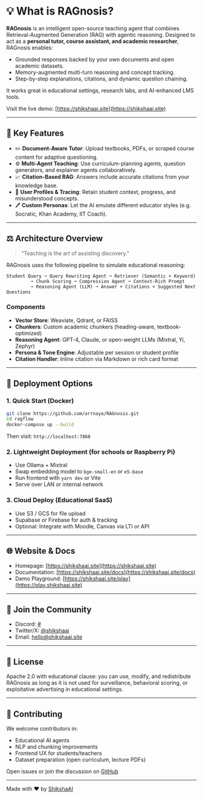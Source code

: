 
# 💡 What is RAGnosis?

**RAGnosis** is an intelligent open-source teaching agent that combines Retrieval-Augmented Generation (RAG) with agentic reasoning. Designed to act as a **personal tutor, course assistant, and academic researcher**, RAGnosis enables:

- Grounded responses backed by your own documents and open academic datasets.
- Memory-augmented multi-turn reasoning and concept tracking.
- Step-by-step explanations, citations, and dynamic question chaining.

It works great in educational settings, research labs, and AI-enhanced LMS tools.

Visit the live demo: [https://shikshaai.site](https://shikshaai.site)

---

## 🔧 Key Features

- ✏️ **Document-Aware Tutor**: Upload textbooks, PDFs, or scraped course content for adaptive questioning.
- ⚙️ **Multi-Agent Teaching**: Use curriculum-planning agents, question generators, and explainer agents collaboratively.
- 📈 **Citation-Based RAG**: Answers include accurate citations from your knowledge base.
- 👤 **User Profiles & Tracing**: Retain student context, progress, and misunderstood concepts.
- 🖊️ **Custom Personas**: Let the AI emulate different educator styles (e.g. Socratic, Khan Academy, IIT Coach).

---

## ⚖️ Architecture Overview

> "Teaching is the art of assisting discovery."

RAGnosis uses the following pipeline to simulate educational reasoning:

```
Student Query ➞ Query Rewriting Agent ➞ Retriever (Semantic + Keyword)
         ➞ Chunk Scoring ➞ Compression Agent ➞ Context-Rich Prompt
         ➞ Reasoning Agent (LLM) ➞ Answer + Citations + Suggested Next Questions
```

### Components

- **Vector Store**: Weaviate, Qdrant, or FAISS
- **Chunkers**: Custom academic chunkers (heading-aware, textbook-optimized)
- **Reasoning Agent**: GPT-4, Claude, or open-weight LLMs (Mixtral, Yi, Zephyr)
- **Persona & Tone Engine**: Adjustable per session or student profile
- **Citation Handler**: Inline citation via Markdown or rich card format

---

## 🚀 Deployment Options

### 1. Quick Start (Docker)

```bash
git clone https://github.com/arrnaya/RAGnosis.git
cd ragflow
docker-compose up --build
```

Then visit: `http://localhost:7860`

### 2. Lightweight Deployment (for schools or Raspberry Pi)

- Use Ollama + Mixtral
- Swap embedding model to `bge-small-en` or `e5-base`
- Run frontend with `yarn dev` or Vite
- Serve over LAN or internal network

### 3. Cloud Deploy (Educational SaaS)

- Use S3 / GCS for file upload
- Supabase or Firebase for auth & tracking
- Optional: Integrate with Moodle, Canvas via LTI or API

---

## 🌐 Website & Docs

- Homepage: [https://shikshaai.site](https://shikshaai.site)
- Documentation: [https://shikshaai.site/docs](https://shikshaai.site/docs)
- Demo Playground: [https://shikshaai.site/play](https://play.shikshaai.site)

---

## 🤝 Join the Community

- Discord: [#](#)
- Twitter/X: [@shikshaai](https://twitter.com/shikshaai)
- Email: [hello@shikshaai.site](mailto\:hello@shikshaai.site)

---

## 🌟 License

Apache 2.0 with educational clause: you can use, modify, and redistribute RAGnosis as long as it is not used for surveillance, behavioral scoring, or exploitative advertising in educational settings.

---

## 💪 Contributing

We welcome contributors in:

- Educational AI agents
- NLP and chunking improvements
- Frontend UX for students/teachers
- Dataset preparation (open curriculum, lecture PDFs)

Open issues or join the discussion on [GitHub](https://github.com/arrnaya/RAGnosis/issues)

---

Made with ❤️ by [ShikshaAI](https://shikshaai.site)
